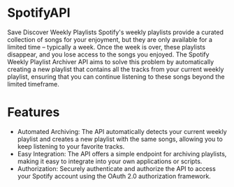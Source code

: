 # SpotifyAPI
Save Discover Weekly Playlists
Spotify's weekly playlists provide a curated collection of songs for your enjoyment, but they are only available for a limited time – typically a week. Once the week is over, these playlists disappear, and you lose access to the songs you enjoyed. The Spotify Weekly Playlist Archiver API aims to solve this problem by automatically creating a new playlist that contains all the tracks from your current weekly playlist, ensuring that you can continue listening to these songs beyond the limited timeframe.


# Features
* Automated Archiving: The API automatically detects your current weekly playlist and creates a new playlist with the same songs, allowing you to keep listening to your favorite tracks.
* Easy Integration: The API offers a simple endpoint for archiving playlists, making it easy to integrate into your own applications or scripts.
* Authorization: Securely authenticate and authorize the API to access your Spotify account using the OAuth 2.0 authorization framework.
